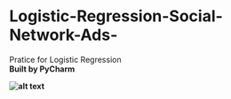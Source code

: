 # Logistic-Regression-Social-Network-Ads-
Pratice for Logistic Regression <b>  
Built by PyCharm

![alt text](https://i.ibb.co/vQX744b/download.jpg)

